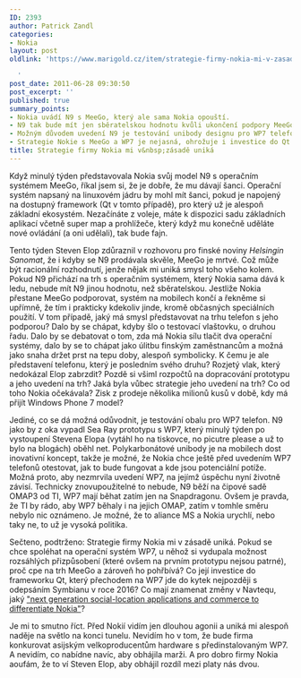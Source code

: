 ```yaml
---
ID: 2393
author: Patrick Zandl
categories:
- Nokia
layout: post
oldlink: 'https://www.marigold.cz/item/strategie-firmy-nokia-mi-v-zasade-unika

  '
post_date: 2011-06-28 09:30:50
post_excerpt: ''
published: true
summary_points:
- Nokia uvádí N9 s MeeGo, který ale sama Nokia opouští.
- N9 tak bude mít jen sběratelskou hodnotu kvůli ukončení podpory MeeGo.
- Možným důvodem uvedení N9 je testování unibody designu pro WP7 telefony.
- Strategie Nokie s MeeGo a WP7 je nejasná, ohrožuje i investice do Qt.
title: Strategie firmy Nokia mi v&nbsp;zásadě uniká
---
```


Když minulý týden představovala Nokia svůj model N9 s operačním systémem MeeGo, říkal jsem si, že je dobře, že mu dávají šanci. Operační systém napsaný na linuxovém jádru by mohl mít šanci, pokud je napojený na dostupný framework (Qt v tomto případě), pro který už je alespoň základní ekosystém. Nezačínáte z voleje, máte k dispozici sadu základních aplikací včetně super map a prohlížeče, který když mu konečně uděláte nové ovládání (a oni udělali), tak bude fajn. 

Tento týden Steven Elop zdůraznil v rozhovoru pro finské noviny <em>Helsingin Sanomat</em>, že i kdyby se N9 prodávala skvěle, MeeGo je mrtvé. Což může být racionální rozhodnutí, jenže nějak mi uniká smysl toho všeho kolem. Pokud N9 přichází na trh s operačním systémem, který Nokia sama dává k ledu, nebude mít N9 jinou hodnotu, než sběratelskou. Jestliže Nokia přestane MeeGo podporovat, systém na mobilech končí a řekněme si upřímně, že tím i prakticky kdekoliv jinde, kromě občasných speciálních použití. V tom případě, jaký má smysl představovat na trhu telefon s jeho podporou? Dalo by se chápat, kdyby šlo o testovací vlaštovku, o druhou řadu. Dalo by se debatovat o tom, zda má Nokia sílu tlačit dva operační systémy, dalo by se to chápat jako úlitbu finským zaměstnancům a možná jako snaha držet prst na tepu doby, alespoň symbolicky. K čemu je ale představení telefonu, který je posledním svého druhu? Rozjetý vlak, který nedokázal Elop zabrzdit? Pozdě si všiml rozpočtů na dopracování prototypu a jeho uvedení na trh? Jaká byla vůbec strategie jeho uvedení na trh? Co od toho Nokia očekávala? Zisk z prodeje několika milionů kusů v době, kdy má přijít Windows Phone 7 model? 

Jediné, co se dá možná odůvodnit, je testování obalu pro WP7 telefon. N9 jako by z oka vypadl Sea Ray prototypu s WP7, který minulý týden po vystoupení Stevena Elopa (vytáhl ho na tiskovce, no picutre please a už to bylo na blogách) oběhl net. Polykarbonátové unibody je na mobilech dost inovativní koncept, takže je možné, že Nokia chce ještě před uvedením WP7 telefonů otestovat, jak to bude fungovat a kde jsou potenciální potíže. Možná proto, aby nezmrvila uvedení WP7, na jejímž úspěchu nyní životně závisí. Technicky znovupoužitelné to nebude, N9 běží na čipové sadě OMAP3 od TI, WP7 mají běhat zatím jen na Snapdragonu. Ovšem je pravda, že TI by rádo, aby WP7 běhaly i na jejich OMAP, zatím v tomhle směru nebylo nic oznámeno. Je možné, že to aliance MS a Nokia urychlí, nebo taky ne, to už je vysoká politika. 

Sečteno, podtrženo: Strategie firmy Nokia mi v zásadě uniká. Pokud se chce spoléhat na operační systém WP7, u něhož si vydupala možnost rozsáhlých přizpůsobení (které ovšem na prvním prototypu nejsou patrné), proč cpe na trh MeeGo a zároveň ho pohřbívá? Co její investice do frameworku Qt, který přechodem na WP7 jde do kytek nejpozději s odepsáním Symbianu v roce 2016? Co mají znamenat změny v Navtequ, jaký <a href="http://press.nokia.com/2011/06/22/nokia-renews-mission-for-mobile-and-location-based-services-appoints-michael-halbherr-executive-vice-president/">"next generation social-location applications and commerce to differentiate Nokia"</a>?    

Je mi to smutno říct. Před Nokií vidím jen dlouhou agonii a uniká mi alespoň naděje na světlo na konci tunelu. Nevidím ho v tom, že bude firma konkurovat asijským velkoproducentům hardware s předinstalovaným WP7. A nevidím, co nabídne navíc, aby obhájila marži. A pro dobro firmy Nokia aoufám, že to ví Steven Elop, aby obhájil rozdíl mezi platy nás dvou.